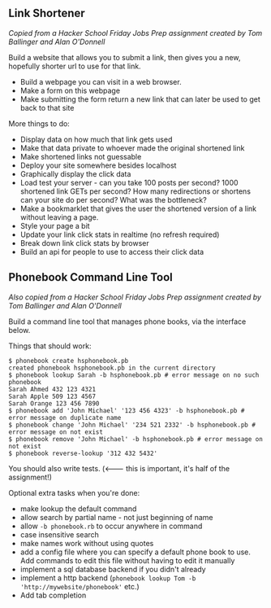 ## Link Shortener
*Copied from a Hacker School Friday Jobs Prep assignment created by Tom Ballinger and Alan O'Donnell*

Build a website that allows you to submit a link, then gives you a new, hopefully shorter url to use for that link.

* Build a webpage you can visit in a web browser.
* Make a form on this webpage
* Make submitting the form return a new link that can later be used to get back to that site

More things to do:
* Display data on how much that link gets used
* Make that data private to whoever made the original shortened link
* Make shortened links not guessable
* Deploy your site somewhere besides localhost
* Graphically display the click data
* Load test your server - can you take 100 posts per second? 1000 shortened link GETs per second? How many redirections or shortens can your site do per second? What was the bottleneck?
* Make a bookmarklet that gives the user the shortened version of a link without leaving a page.
* Style your page a bit
* Update your link click stats in realtime (no refresh required)
* Break down link click stats by browser
* Build an api for people to use to access their click data

## Phonebook Command Line Tool
*Also copied from a Hacker School Friday Jobs Prep assignment created by Tom Ballinger and Alan O'Donnell*

Build a command line tool that manages phone books, via the interface below.

Things that should work:

    $ phonebook create hsphonebook.pb
    created phonebook hsphonebook.pb in the current directory
    $ phonebook lookup Sarah -b hsphonebook.pb # error message on no such phonebook
    Sarah Ahmed 432 123 4321
    Sarah Apple 509 123 4567
    Sarah Orange 123 456 7890
    $ phonebook add 'John Michael' '123 456 4323' -b hsphonebook.pb # error message on duplicate name
    $ phonebook change 'John Michael' '234 521 2332' -b hsphonebook.pb # error message on not exist
    $ phonebook remove 'John Michael' -b hsphonebook.pb # error message on not exist
    $ phonebook reverse-lookup '312 432 5432'

You should also write tests. (<--- this is important, it's half of the assignment!)

Optional extra tasks when you're done:
* make lookup the default command
* allow search by partial name - not just beginning of name
* allow `-b phonebook.rb` to occur anywhere in command
* case insensitive search
* make names work without using quotes
* add a config file where you can specify a default phone book to use. Add commands to edit this file without having to edit it manually
* implement a sql database backend if you didn't already
* implement a http backend (`phonebook lookup Tom -b 'http://mywebsite/phonebook'` etc.)
* Add tab completion